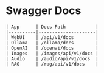 # Swagger Docs

    | App      | Docs Path           |
    |----------|---------------------|
    | WebUI    | /api/v1/docs        | 
    | Ollama   | /ollama/docs        |
    | OpenAI   | /openai/docs        | 
    | Images   | /images/api/v1/docs | 
    | Audio    | /audio/api/v1/docs  |
    | RAG      | /rag/api/v1/docs    |
